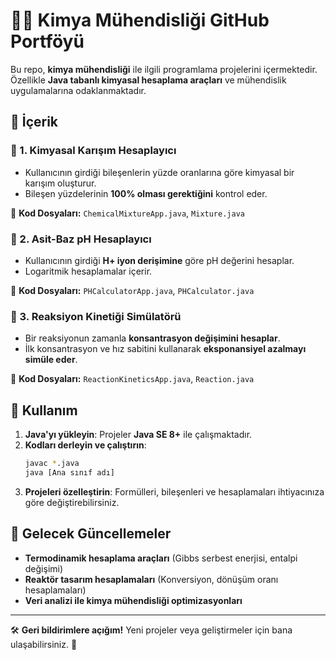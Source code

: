 # 👨‍🔬 Kimya Mühendisliği GitHub Portföyü

Bu repo, **kimya mühendisliği** ile ilgili programlama projelerini içermektedir. 
Özellikle **Java tabanlı kimyasal hesaplama araçları** ve mühendislik uygulamalarına odaklanmaktadır.

## 📂 İçerik

### 🔹 1. Kimyasal Karışım Hesaplayıcı
- Kullanıcının girdiği bileşenlerin yüzde oranlarına göre kimyasal bir karışım oluşturur.
- Bileşen yüzdelerinin **100% olması gerektiğini** kontrol eder.

📌 **Kod Dosyaları:** `ChemicalMixtureApp.java`, `Mixture.java`

### 🔹 2. Asit-Baz pH Hesaplayıcı
- Kullanıcının girdiği **H+ iyon derişimine** göre pH değerini hesaplar.
- Logaritmik hesaplamalar içerir.

📌 **Kod Dosyaları:** `PHCalculatorApp.java`, `PHCalculator.java`

### 🔹 3. Reaksiyon Kinetiği Simülatörü
- Bir reaksiyonun zamanla **konsantrasyon değişimini hesaplar**.
- İlk konsantrasyon ve hız sabitini kullanarak **eksponansiyel azalmayı simüle eder**.

📌 **Kod Dosyaları:** `ReactionKineticsApp.java`, `Reaction.java`

## 🚀 Kullanım
1. **Java'yı yükleyin**: Projeler **Java SE 8+** ile çalışmaktadır.
2. **Kodları derleyin ve çalıştırın**:
    ```sh
    javac *.java
    java [Ana sınıf adı]
    ```
3. **Projeleri özelleştirin**: Formülleri, bileşenleri ve hesaplamaları ihtiyacınıza göre değiştirebilirsiniz.

## 📌 Gelecek Güncellemeler
- **Termodinamik hesaplama araçları** (Gibbs serbest enerjisi, entalpi değişimi)
- **Reaktör tasarım hesaplamaları** (Konversiyon, dönüşüm oranı hesaplamaları)
- **Veri analizi ile kimya mühendisliği optimizasyonları**

---
🛠 **Geri bildirimlere açığım!** Yeni projeler veya geliştirmeler için bana ulaşabilirsiniz. 🚀
